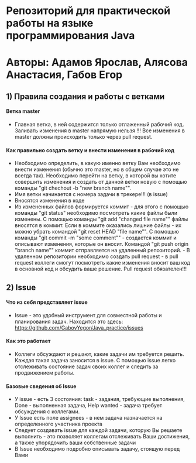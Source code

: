 # Репозиторий для практической работы на языке программирования Java
# Авторы: Адамов Ярослав, Алясова Анастасия, Габов Егор
## 1) Правила создания и работы с ветками
#### Ветка master 
- Главная ветка, в ней содержится только отлаженный рабочий код. Заливать изменения в master напрямую нельзя !!! Все изменения в master должны происходить только через pull request. 
#### Как правильно создать ветку и внести изменения в рабочий код
- Необходимо определить, в какую именно ветку Вам необходимо внести изменения (обычно это master, но в общем случае это не всегда так). Необходимо перейти на ветку, в которой вы хотите совершить изменения и создать от данной ветки новую с помощью команды "git chechout -b "new branch name"". 
- Имя ветки начинается с номера задачи в трекере!!! (в issue) 
- Вносятся изменения в коде
- Из измененных файлов формируется коммит - для этого с помощью команды "git status" необходимо посмотреть какие файлы были изменены. С помощью команды "git add "changed file name"" файлы вносятся в коммит. Если в коммите оказались лишние файлы - их можно убрать командой "git reset HEAD "file name"". С помощью команды "git commit -m "some comment"" - создается коммит и описывают изменения, которые он вносит. Командой "git push origin "branch name"" коммит отправляется на удаленный репозиторий. - В удаленном репозитории необходимо создать pull request - в pull request коллеги смогут посмотреть какие изменения вносит ваш код в основной код и обсудить ваше решение. Pull request обязателен!!!
## 2) Issue
#### Что из себя представляет issue
- Issue - это удобный инструмент для совместной работы и планирования задач. Находится это здесь: https://github.com/GabovYegor/Java_practice/issues
#### Как это работает
- Коллеги обсуждают и решают, какие задачи им требуется решить. Каждая такая задача заносится в issue. С помощью issue легко отслеживать состояние задач своих коллег и следить за продвижением работы.
#### Базовые сведения об Issue
- У issue - есть 3 состояния: task - задания, требующие выполнения, Done - выполненная задача, Help wanted - задача требует обсуждения с коллегами. 
- У Issue есть поле assignees - в нем задача назначается на определенного участника проекта 
- Следует создавать issue для каждой задачи, которую Вы решаете выполнить - это позволяет коллегам отслеживать Ваши достижения, а также упорядочить ваши собственные задачи 
- В Issue необходимо подробно описывать задачу, стоящую перед Вами
